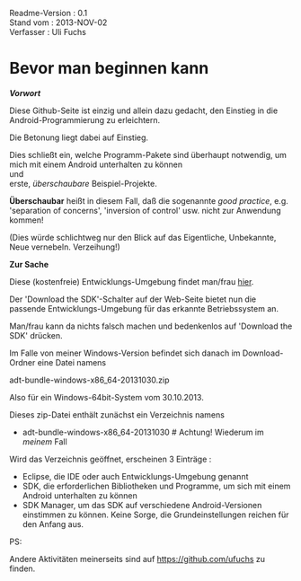 Readme-Version : 0.1  
Stand vom      : 2013-NOV-02  
Verfasser      : Uli Fuchs  

Bevor man beginnen kann
=======================

***Vorwort***

Diese Github-Seite ist einzig und allein dazu gedacht, den Einstieg in die Android-Programmierung zu erleichtern.

Die Betonung liegt dabei auf Einstieg.

Dies schließt ein, welche Programm-Pakete sind überhaupt notwendig, um mich mit einem Android unterhalten zu können  
und   
erste, *überschaubare* Beispiel-Projekte.

**Überschaubar** heißt in diesem Fall, daß die sogenannte *good practice*, e.g. 'separation of concerns', 'inversion of control' usw. nicht zur Anwendung kommen!

(Dies würde schlichtweg nur den Blick auf das Eigentliche, Unbekannte, Neue vernebeln. Verzeihung!)

**Zur Sache**

Diese (kostenfreie) Entwicklungs-Umgebung findet man/frau [hier](http://developer.android.com/sdk/index.html).  

Der 'Download the SDK'-Schalter auf der Web-Seite bietet nun die passende Entwicklungs-Umgebung für das erkannte Betriebssystem an.  

Man/frau kann da nichts falsch machen und bedenkenlos auf 'Download the SDK' drücken.

Im Falle von meiner Windows-Version befindet sich danach im Download-Ordner eine Datei namens 

  adt-bundle-windows-x86_64-20131030.zip

Also für ein Windows-64bit-System vom 30.10.2013.

Dieses zip-Datei enthält zunächst ein Verzeichnis namens

- adt-bundle-windows-x86_64-20131030 # Achtung! Wiederum im _meinem_ Fall

Wird das Verzeichnis geöffnet, erscheinen 3 Einträge :
- Eclipse, die IDE oder auch Entwicklungs-Umgebung genannt
- SDK, die erforderlichen Bibliotheken und Programme, um sich mit einem Android unterhalten zu können
- SDK Manager, um das SDK auf verschiedene Android-Versionen einstimmen zu können. Keine Sorge, die Grundeinstellungen reichen für den Anfang aus.

<Das Ende ist noch nicht erreicht. Morgen geht es hier weiter>

PS:

Andere Aktivitäten meinerseits sind auf https://github.com/ufuchs zu finden.
  
